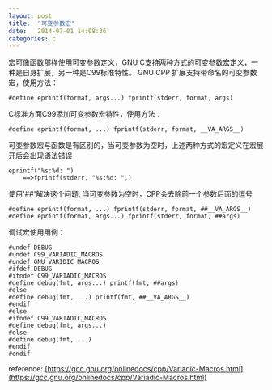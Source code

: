 ```yaml
---
layout: post
title:  "可变参数宏"
date:   2014-07-01 14:08:36
categories: c
---
```


宏可像函数那样使用可变参数定义，GNU C支持两种方式的可变参数宏定义，一种是自身扩展，另一种是C99标准特性。
GNU CPP 扩展支持带命名的可变参数宏，使用方法：

    #define eprintf(format, args...) fprintf(stderr, format, args)
    
C标准方面C99添加可变参数宏特性，使用方法：

    #define eprintf(format, ...) fprintf(stderr, format, __VA_ARGS__)
    
可变参数宏与函数是有区别的，当可变参数为空时，上述两种方式的宏定义在宏展开后会出现语法错误

    eprintf("%s:%d: ")
        ==>fprintf(stderr, "%s:%d: ",)

使用'##'解决这个问题, 当可变参数为空时，CPP会去除前一个参数后面的逗号

    #define eprintf(format, ...) fprintf(stderr, format, ##__VA_ARGS__)
    #define eprintf(format, args...) fprintf(stderr, format, ##args)

调试宏使用用例：

    #undef DEBUG
    #undef C99_VARIADIC_MACROS
    #undef GNU_VARIDIC_MACROS
    #ifdef DEBUG
    #ifndef C99_VARIADIC_MACROS
    #define debug(fmt, args...) printf(fmt, ##args)
    #else
    #define debug(fmt, ...)	printf(fmt, ##__VA_ARGS__)
    #endif
    #else
    #ifndef C99_VARIADIC_MACROS
    #define debug(fmt, args...)
    #else
    #define debug(fmt, ...)
    #endif
    #endif

reference: [https://gcc.gnu.org/onlinedocs/cpp/Variadic-Macros.html](https://gcc.gnu.org/onlinedocs/cpp/Variadic-Macros.html)
